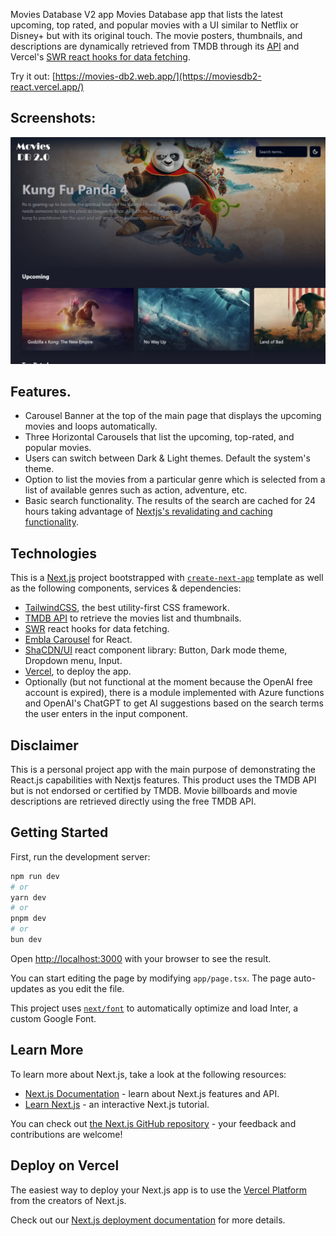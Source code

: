 Movies Database V2 app
Movies Database app that lists the latest upcoming, top rated, and popular movies with a UI similar to Netflix or Disney+ but with its original touch. The movie posters, thumbnails, and descriptions are dynamically retrieved from TMDB through its [API](https://www.themoviedb.org/documentation/api) and Vercel's [SWR react hooks for data fetching](https://swr.vercel.app/).

Try it out: [https://movies-db2.web.app/](https://moviesdb2-react.vercel.app/)

## Screenshots:
<div align="center">
  <img src="screenshots/MoviesDB2-react.jpg" alt="screenshot" width="700" style="width:700px;"/>
</div>

## Features.
- Carousel Banner at the top of the main page that displays the upcoming movies and loops automatically.
- Three Horizontal Carousels that list the upcoming, top-rated, and popular movies.
- Users can switch between Dark & Light themes. Default the system's theme.
- Option to list the movies from a particular genre which is selected from a list of available genres such as action, adventure, etc.
- Basic search functionality. The results of the search are cached for 24 hours taking advantage of [Nextjs's revalidating and caching functionality](https://nextjs.org/docs/app/building-your-application/data-fetching/fetching-caching-and-revalidating).

## Technologies

This is a [Next.js](https://nextjs.org/) project bootstrapped with [`create-next-app`](https://github.com/vercel/next.js/tree/canary/packages/create-next-app) template as well as the following components, services & dependencies:
- [TailwindCSS](https://tailwindcss.com/), the best utility-first CSS framework.
- [TMDB API](https://www.themoviedb.org/documentation/api) to retrieve the movies list and thumbnails.
- [SWR](https://github.com/axios/axios) react hooks for data fetching.
- [Embla Carousel](https://www.embla-carousel.com/get-started/react/) for React.
- [ShaCDN/UI](https://ui.shadcn.com/) react component library: Button, Dark mode theme, Dropdown menu, Input.
- [Vercel](https://vercel.com), to deploy the app.
- Optionally (but not functional at the moment because the OpenAI free account is expired), there is a module implemented with Azure functions and OpenAI's ChatGPT to get AI suggestions based on the search terms the user enters in the input component.

## Disclaimer

This is a personal project app with the main purpose of demonstrating the React.js capabilities with Nextjs features. This product uses the TMDB API but is not endorsed or certified by TMDB. Movie billboards and movie descriptions are retrieved directly using the free TMDB API.

## Getting Started

First, run the development server:

```bash
npm run dev
# or
yarn dev
# or
pnpm dev
# or
bun dev
```

Open [http://localhost:3000](http://localhost:3000) with your browser to see the result.

You can start editing the page by modifying `app/page.tsx`. The page auto-updates as you edit the file.

This project uses [`next/font`](https://nextjs.org/docs/basic-features/font-optimization) to automatically optimize and load Inter, a custom Google Font.

## Learn More

To learn more about Next.js, take a look at the following resources:

- [Next.js Documentation](https://nextjs.org/docs) - learn about Next.js features and API.
- [Learn Next.js](https://nextjs.org/learn) - an interactive Next.js tutorial.

You can check out [the Next.js GitHub repository](https://github.com/vercel/next.js/) - your feedback and contributions are welcome!

## Deploy on Vercel

The easiest way to deploy your Next.js app is to use the [Vercel Platform](https://vercel.com/new?utm_medium=default-template&filter=next.js&utm_source=create-next-app&utm_campaign=create-next-app-readme) from the creators of Next.js.

Check out our [Next.js deployment documentation](https://nextjs.org/docs/deployment) for more details.
